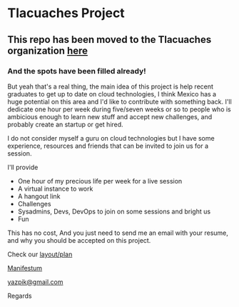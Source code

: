 # Tlacuaches Project

## This repo has been moved to the Tlacuaches organization [here](https://github.com/Tlacuaches/tlacuaches) 
### And the spots have been filled already! 

But yeah that's a real thing, the main idea of this project is help recent graduates to get up to date on cloud technologies, I think Mexico has a huge potential on this area and I'd like to contribute with something back.
I'll dedicate one hour per week during five/seven weeks or so to people who is ambicious enough to learn new stuff and accept new challenges, and probably create an startup or get hired.

I do not consider myself a guru on cloud technologies but I have some experience, resources and friends that can be invited to join us for a session.

I'll provide 
- One hour of my precious life per week for a live session
- A virtual instance to work
- A hangout link
- Challenges
- Sysadmins, Devs, DevOps to join on some sessions and bright us
- Fun

This has no cost, And you just need to send me an email with your resume, and why you should be accepted on this project.

Check our [layout/plan](https://github.com/yazpik/tlacuaches/blob/master/layout/plan.md) 

[Manifestum](https://github.com/yazpik/tlacuaches/blob/master/manifestum.md)

yazpik@gmail.com

Regards
